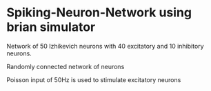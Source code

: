 # Spiking-Neuron-Network using brian simulator
Network of 50 Izhikevich neurons with 40 excitatory and 10 inhibitory neurons.

Randomly connected network of neurons

Poisson input of 50Hz is used to stimulate excitatory neurons

